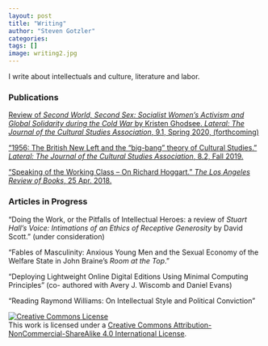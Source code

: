 ```yaml
---
layout: post
title: "Writing"
author: "Steven Gotzler"
categories:
tags: []
image: writing2.jpg
---
```


I write about intellectuals and culture, literature and labor.

### Publications
[Review of *Second World, Second Sex: Socialist Women’s Activism and Global Solidarity during the Cold War* by Kristen Ghodsee. *Lateral: The Journal of the Cultural Studies Association*, 9.1, Spring 2020, (forthcoming)](/personal/assets/documents/REVIEW_DRAFT-Ghodsee_SecondWorld_SecondSex.pdf) 

[“1956: The British New Left and the “big-bang” theory of Cultural Studies.” *Lateral: The Journal of the Cultural Studies Association*, 8.2, Fall 2019.](https://csalateral.org/section/years-in-cultural-studies/1956-british-new-left-gotzler/)

[“Speaking of the Working Class – On Richard Hoggart.” *The Los Angeles Review of Books*, 25 Apr. 2018.](https://lareviewofbooks.org/article/speaking-of-the-working-class-on-richard-hoggart/)

### Articles in Progress

“Doing the Work, or the Pitfalls of Intellectual Heroes: a review of *Stuart Hall’s Voice: Intimations of an 
Ethics of Receptive Generosity* by David Scott.” (under consideration)

“Fables of Masculinity: Anxious Young Men and the Sexual Economy of the Welfare State in 
John Braine’s *Room at the Top*.”

“Deploying Lightweight Online Digital Editions Using Minimal Computing Principles” (co-
authored with Avery J. Wiscomb and Daniel Evans)

“Reading Raymond Williams: On Intellectual Style and Political Conviction”

<a rel="license" href="http://creativecommons.org/licenses/by-nc-sa/4.0/"><img alt="Creative Commons License" style="border-width:0" src="https://i.creativecommons.org/l/by-nc-sa/4.0/88x31.png" /></a><br />This work is licensed under a <a rel="license" href="http://creativecommons.org/licenses/by-nc-sa/4.0/">Creative Commons Attribution-NonCommercial-ShareAlike 4.0 International License</a>.
